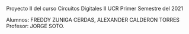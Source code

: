 Proyecto II del curso Circuitos Digitales II UCR
Primer Semestre del 2021

Alumnos: FREDDY ZUNIGA CERDAS, ALEXANDER CALDERON TORRES
Profesor: JORGE SOTO.